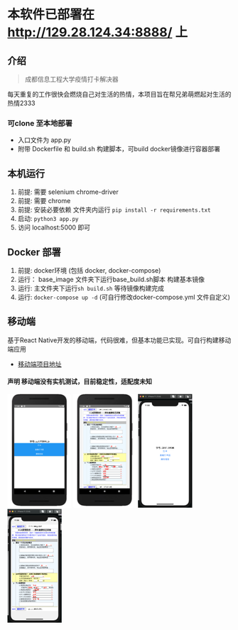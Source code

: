 # 本软件已部署在 http://129.28.124.34:8888/ 上

## 介绍

> 成都信息工程大学疫情打卡解决器

每天重复的工作很快会燃烧自己对生活的热情，本项目旨在帮兄弟萌燃起对生活的热情2333

### 可clone 至本地部署

+ 入口文件为 app.py
+ 附带 Dockerfile 和 build.sh 构建脚本，可build docker镜像进行容器部署

## 本机运行

1. 前提: 需要 selenium chrome-driver
2. 前提: 需要 chrome
3. 前提: 安装必要依赖 文件夹内运行 `pip install -r requirements.txt`
4. 启动: `python3 app.py`
5. 访问 localhost:5000 即可

## Docker 部署

1. 前提: docker环境 (包括 docker, docker-compose)
2. 运行： base_image 文件夹下运行base_build.sh脚本 构建基本镜像
3. 运行: 主文件夹下运行`sh build.sh` 等待镜像构建完成
4. 运行: `docker-compose up -d` (可自行修改docker-compose.yml 文件自定义)
  
## 移动端

基于React Native开发的移动端，代码很难，但基本功能已实现。可自行构建移动端应用

- [移动端项目地址](https://github.com/yulinfeng000/DaKaLa-mobile)

#### 声明 移动端没有实机测试，目前稳定性，适配度未知

<img src="img/andorid/info.png" style="zoom:25%;" />

<img src="img/andorid/dakaphoto.png" style="zoom:25%;" />

<img src="img/ios/info.png" style="zoom:25%;" />

<img src="img/ios/dakaphoto.png" style="zoom:25%;" />
